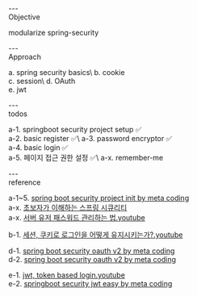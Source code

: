 ---\
Objective

modularize spring-security 



---\
Approach

a. spring security basics\ 
b. cookie\
c. session\ 
d. OAuth\
e. jwt




---\
todos 

a-1. springboot security project setup :white_check_mark:\
a-2. basic register :white_check_mark:\ 
a-3. password encryptor :white_check_mark:\
a-4. basic login :white_check_mark:\
a-5. 페이지 접근 권한 설정 :white_check_mark:\ 
a-x. remember-me


---\
reference

a-1~5. [spring boot security project init by meta coding](https://github.dev/codingspecialist/Sringboot-Security-Basic-V1) \
a-x. [초보자가 이해하는 스프링 시큐리티](https://okky.kr/articles/382738) \
a-x. [서버 유저 패스워드 관리하는 법.youtube](https://www.youtube.com/watch?v=7gWgpRYobtQ&list=PLDV-cCQnUlIbH2r12z_ZE2xAChDw3nASv&index=8)

b-1. [세션, 쿠키로 로그인을 어떻게 유지시키는가?.youtube](https://www.youtube.com/watch?v=cWUtMHTKdj0)

d-1. [spring boot security oauth v2 by meta coding](https://github.dev/codingspecialist/Springboot-Security-OAuth2.0-V2) \
d-2. [spring boot security oauth v2 by meta coding](https://github.dev/codingspecialist/Springboot-Security-OAuth2.0-V3) 

e-1. [jwt, token based login.youtube](https://www.youtube.com/watch?v=zC5dLbZMAW0) \
e-2. [springboot security jwt easy by meta coding](https://github.dev/codingspecialist/Springboot-Security-JWT-Easy)


